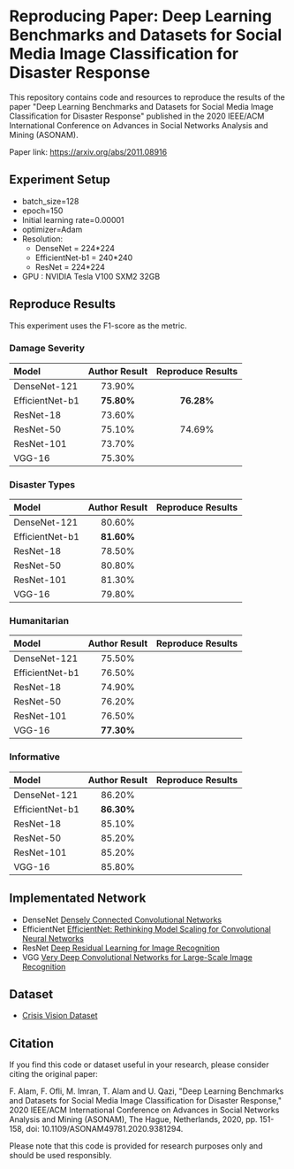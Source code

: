 # Reproducing Paper: Deep Learning Benchmarks and Datasets for Social Media Image Classification for Disaster Response

This repository contains code and resources to reproduce the results of the paper "Deep Learning Benchmarks and Datasets for Social Media Image Classification for Disaster Response" published in the 2020 IEEE/ACM International Conference on Advances in Social Networks Analysis and Mining (ASONAM).

Paper link: https://arxiv.org/abs/2011.08916

## Experiment Setup
* batch_size=128
* epoch=150
* Initial learning rate=0.00001
* optimizer=Adam
* Resolution:
  * DenseNet = 224*224
  * EfficientNet-b1 = 240*240
  * ResNet = 224*224
* GPU : NVIDIA Tesla V100 SXM2 32GB

## Reproduce Results
This experiment uses the F1-score as the metric.
### Damage Severity
| Model | Author Result | Reproduce Results
| :--- | :---: | :---: |
| DenseNet-121 | 73.90% |  |
| EfficientNet-b1 | **75.80%** | **76.28%** |
| ResNet-18 | 73.60% |  |
| ResNet-50 | 75.10% | 74.69% |
| ResNet-101 | 73.70% |  |
| VGG-16 | 75.30% |  |

### Disaster Types
| Model | Author Result | Reproduce Results
| :--- | :---: | :---: |
| DenseNet-121 | 80.60% |  |
| EfficientNet-b1 | **81.60%** |  |
| ResNet-18 | 78.50% |  |
| ResNet-50 | 80.80% |  |
| ResNet-101 | 81.30% |  |
| VGG-16 | 79.80% |  |

### Humanitarian
| Model | Author Result | Reproduce Results
| :--- | :---: | :---: |
| DenseNet-121 | 75.50% |  |
| EfficientNet-b1 | 76.50% |  |
| ResNet-18 | 74.90% |  |
| ResNet-50 | 76.20% |  |
| ResNet-101 | 76.50% |  |
| VGG-16 | **77.30%** |  |

### Informative
| Model | Author Result | Reproduce Results
| :--- | :---: | :---: |
| DenseNet-121 | 86.20% |  |
| EfficientNet-b1 | **86.30%** |  |
| ResNet-18 | 85.10% |  |
| ResNet-50 | 85.20% |  |
| ResNet-101 | 85.20% |  |
| VGG-16 | 85.80% |  |

## Implementated Network
* DenseNet      [Densely Connected Convolutional Networks](https://arxiv.org/abs/1608.06993v5)
* EfficientNet  [EfficientNet: Rethinking Model Scaling for Convolutional Neural Networks](https://arxiv.org/abs/1905.11946)
* ResNet        [Deep Residual Learning for Image Recognition](https://arxiv.org/abs/1512.03385v1)
* VGG           [Very Deep Convolutional Networks for Large-Scale Image Recognition](https://arxiv.org/abs/1409.1556v6)

## Dataset
* [Crisis Vision Dataset](https://crisisnlp.qcri.org/crisis-image-datasets-asonam20)

## Citation
If you find this code or dataset useful in your research, please consider citing the original paper:

F. Alam, F. Ofli, M. Imran, T. Alam and U. Qazi, "Deep Learning Benchmarks and Datasets for Social Media Image Classification for Disaster Response," 2020 IEEE/ACM International Conference on Advances in Social Networks Analysis and Mining (ASONAM), The Hague, Netherlands, 2020, pp. 151-158, doi: 10.1109/ASONAM49781.2020.9381294.

Please note that this code is provided for research purposes only and should be used responsibly.
